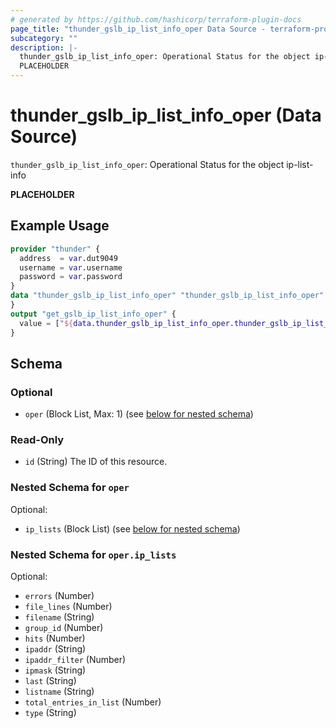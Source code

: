 ```yaml
---
# generated by https://github.com/hashicorp/terraform-plugin-docs
page_title: "thunder_gslb_ip_list_info_oper Data Source - terraform-provider-thunder"
subcategory: ""
description: |-
  thunder_gslb_ip_list_info_oper: Operational Status for the object ip-list-info
  PLACEHOLDER
---
```


# thunder_gslb_ip_list_info_oper (Data Source)

`thunder_gslb_ip_list_info_oper`: Operational Status for the object ip-list-info

__PLACEHOLDER__

## Example Usage

```terraform
provider "thunder" {
  address  = var.dut9049
  username = var.username
  password = var.password
}
data "thunder_gslb_ip_list_info_oper" "thunder_gslb_ip_list_info_oper" {
}
output "get_gslb_ip_list_info_oper" {
  value = ["${data.thunder_gslb_ip_list_info_oper.thunder_gslb_ip_list_info_oper}"]
}
```

<!-- schema generated by tfplugindocs -->
## Schema

### Optional

- `oper` (Block List, Max: 1) (see [below for nested schema](#nestedblock--oper))

### Read-Only

- `id` (String) The ID of this resource.

<a id="nestedblock--oper"></a>
### Nested Schema for `oper`

Optional:

- `ip_lists` (Block List) (see [below for nested schema](#nestedblock--oper--ip_lists))

<a id="nestedblock--oper--ip_lists"></a>
### Nested Schema for `oper.ip_lists`

Optional:

- `errors` (Number)
- `file_lines` (Number)
- `filename` (String)
- `group_id` (Number)
- `hits` (Number)
- `ipaddr` (String)
- `ipaddr_filter` (Number)
- `ipmask` (String)
- `last` (String)
- `listname` (String)
- `total_entries_in_list` (Number)
- `type` (String)


